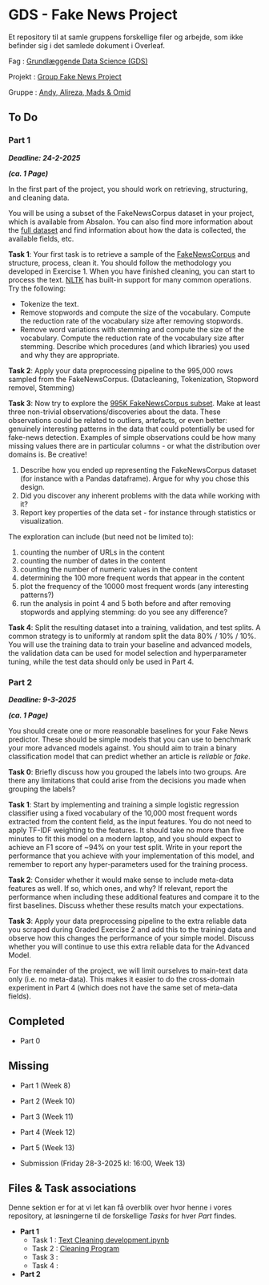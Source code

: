 # GDS - Fake News Project
Et repository til at samle gruppens forskellige filer og arbejde, som ikke befinder sig i det samlede dokument i Overleaf. 

Fag      : [Grundlæggende Data Science (GDS)](https://absalon.ku.dk/courses/80486)

Projekt  : [Group Fake News Project](https://absalon.ku.dk/courses/80486/assignments/232055)

Gruppe   : [Andy, Alireza, Mads &amp; Omid](https://absalon.ku.dk/groups/215410)

## To Do
### Part 1
***Deadline: 24-2-2025***

***(ca. 1 Page)***

In the first part of the project, you should work on retrieving, structuring, and cleaning data.

You will be using a subset of the FakeNewsCorpus dataset in your project, which is available from Absalon. You can also find more information about the [full dataset](https://github.com/several27/FakeNewsCorpus) and find information about how the data is collected, the available fields, etc.

**Task 1**: Your first task is to retrieve a sample of the [FakeNewsCorpus](https://raw.githubusercontent.com/several27/FakeNewsCorpus/master/news_sample.csv) and structure, process, clean it. You should follow the methodology you developed in Exercise 1. When you have finished cleaning, you can start to process the text. [NLTK](https://www.nltk.org/) has built-in support for many common operations. Try the following:

* Tokenize the text.
* Remove stopwords and compute the size of the vocabulary. Compute the reduction rate of the vocabulary size after removing stopwords.
* Remove word variations with stemming and compute the size of the vocabulary. Compute the reduction rate of the vocabulary size after stemming.
Describe which procedures (and which libraries) you used and why they are appropriate.

**Task 2**: Apply your data preprocessing pipeline to the 995,000 rows sampled from the FakeNewsCorpus.
  (Datacleaning, Tokenization, Stopword removel, Stemming)

**Task 3**: Now try to explore the [995K FakeNewsCorpus subset](https://absalon.ku.dk/courses/80486/files/9275000/download?download_frd=1). Make at least three non-trivial observations/discoveries about the data. These observations could be related to outliers, artefacts, or even better: genuinely interesting patterns in the data that could potentially be used for fake-news detection. Examples of simple observations could be how many missing values there are in particular columns - or what the distribution over domains is. Be creative!

1. Describe how you ended up representing the FakeNewsCorpus dataset (for instance with a Pandas dataframe). Argue for why you chose this design.
2. Did you discover any inherent problems with the data while working with it?
3. Report key properties of the data set - for instance through statistics or visualization.

The exploration can include (but need not be limited to):

1. counting the number of URLs in the content
2. counting the number of dates in the content
3. counting the number of numeric values in the content
4. determining the 100 more frequent words that appear in the content
5. plot the frequency of the 10000 most frequent words (any interesting patterns?)
6. run the analysis in point 4 and 5 both before and after removing stopwords and applying stemming: do you see any difference?

**Task 4**: Split the resulting dataset into a training, validation, and test splits. A common strategy is to uniformly at random split the data 80% / 10% / 10%. You will use the training data to train your baseline and advanced models, the validation data can be used for model selection and hyperparameter tuning, while the test data should only be used in Part 4.

### Part 2
***Deadline: 9-3-2025***

***(ca. 1 Page)***

You should create one or more reasonable baselines for your Fake News predictor. These should be simple models that you can use to benchmark your more advanced models against. You should aim to train a binary classification model that can predict whether an article is *reliable* or *fake*.

**Task 0**: Briefly discuss how you grouped the labels into two groups. Are there any limitations that could arise from the decisions you made when grouping the labels?

**Task 1**: Start by implementing and training a simple logistic regression classifier using a fixed vocabulary of the 10,000 most frequent words extracted from the content field, as the input features. You do not need to apply TF-IDF weighting to the features. It should take no more than five minutes to fit this model on a modern laptop, and you should expect to achieve an F1 score of ~94% on your test split. Write in your report the performance that you achieve with your implementation of this model, and remember to report any hyper-parameters used for the training process.

**Task 2**: Consider whether it would make sense to include meta-data features as well. If so, which ones, and why? If relevant, report the performance when including these additional features and compare it to the first baselines. Discuss whether these results match your expectations.

**Task 3**: Apply your data preprocessing pipeline to the extra reliable data you scraped during Graded Exercise 2 and add this to the training data and observe how this changes the performance of your simple model. Discuss whether you will continue to use this extra reliable data for the Advanced Model.

For the remainder of the project, we will limit ourselves to main-text data only (i.e. no meta-data). This makes it easier to do the cross-domain experiment in Part 4 (which does not have the same set of meta-data fields).

## Completed
- Part 0

## Missing
- Part 1 (Week 8)
- Part 2 (Week 10)
- Part 3 (Week 11)
- Part 4 (Week 12)


- Part 5 (Week 13)
- Submission (Friday 28-3-2025 kl: 16:00, Week 13)

## Files & Task associations
Denne sektion er for at vi let kan få overblik over hvor henne i vores repository, at løsningerne til de forskellige *Tasks* for hver *Part* findes.

- **Part 1**
  - Task 1 : [Text Cleaning development.ipynb](https://github.com/Kqr508/GDS-Fake-News-Project/blob/main/Cleaning%20Program/Text%20Cleaning%20development.ipynb)
  - Task 2 : [Cleaning Program](https://github.com/Kqr508/GDS-Fake-News-Project/tree/main/Cleaning%20Program)
  - Task 3 : 
  - Task 4 : 
- **Part 2**
